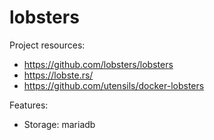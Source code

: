 # lobsters

Project resources:

- https://github.com/lobsters/lobsters
- https://lobste.rs/
- https://github.com/utensils/docker-lobsters

Features:

- Storage: mariadb